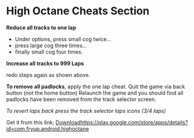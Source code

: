 # High Octane Cheats Section #

**Reduce all tracks to one lap**
  * Under options, press small cog twice...
  * press large cog three times...
  * finally small cog four times.

**Increase all tracks to 999 Laps**

redo steps again as shown above.

**To remove all padlocks**, apply the one lap cheat.
Quit the game via back button (not the home button)
Relaunch the game and you should find all padlocks have been removed from the track selector screen.

_To revert laps back press the track selector laps icons (3/4 laps)_

Get it from this link;
[Download](Android.md)https://play.google.com/store/apps/details?id=com.fryup.android.highoctane